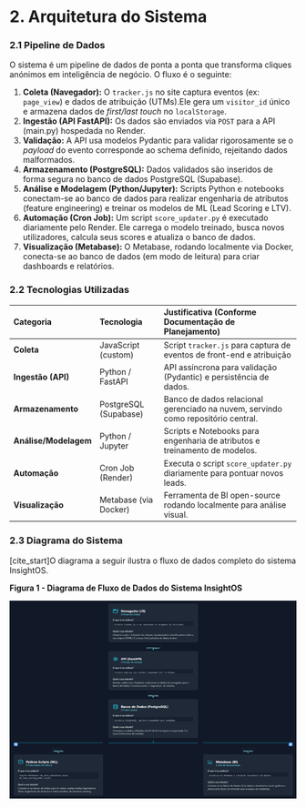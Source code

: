 # 2. Arquitetura do Sistema

### 2.1 Pipeline de Dados
O sistema é um pipeline de dados de ponta a ponta que transforma cliques anónimos em inteligência de negócio. O fluxo é o seguinte:

1.  **Coleta (Navegador):** O `tracker.js` no site captura eventos (ex: `page_view`) e dados de atribuição (UTMs).Ele gera um `visitor_id` único e armazena dados de *first/last touch* no `localStorage`.
2.  **Ingestão (API FastAPI):** Os dados são enviados via `POST` para a API (main.py) hospedada no Render.
3.  **Validação:** A API usa modelos Pydantic para validar rigorosamente se o *payload* do evento corresponde ao schema definido, rejeitando dados malformados.
4.  **Armazenamento (PostgreSQL):** Dados validados são inseridos de forma segura no banco de dados PostgreSQL (Supabase).
5.  **Análise e Modelagem (Python/Jupyter):** Scripts Python e notebooks conectam-se ao banco de dados para realizar engenharia de atributos (feature engineering) e treinar os modelos de ML (Lead Scoring e LTV).
6.  **Automação (Cron Job):** Um script `score_updater.py` é executado diariamente pelo Render. Ele carrega o modelo treinado, busca novos utilizadores, calcula seus scores e atualiza o banco de dados.
7. **Visualização (Metabase):** O Metabase, rodando localmente via Docker, conecta-se ao banco de dados (em modo de leitura) para criar dashboards e relatórios.

### 2.2 Tecnologias Utilizadas

| Categoria | Tecnologia | Justificativa (Conforme Documentação de Planejamento) |
| :--- | :--- | :--- |
| **Coleta** | JavaScript (custom) | Script `tracker.js` para captura de eventos de front-end e atribuição |
| **Ingestão (API)** | Python / FastAPI | API assíncrona para validação (Pydantic) e persistência de dados. |
| **Armazenamento** | PostgreSQL (Supabase) | Banco de dados relacional gerenciado na nuvem, servindo como repositório central. |
| **Análise/Modelagem**| Python / Jupyter |Scripts e Notebooks para engenharia de atributos e treinamento de modelos. |
| **Automação** | Cron Job (Render) | Executa o script `score_updater.py` diariamente para pontuar novos leads. |
| **Visualização** | Metabase (via Docker) | Ferramenta de BI open-source rodando localmente para análise visual. |

### 2.3 Diagrama do Sistema
[cite_start]O diagrama a seguir ilustra o fluxo de dados completo do sistema InsightOS.

**Figura 1 - Diagrama de Fluxo de Dados do Sistema InsightOS**

![Diagrama de Fluxo de Dados do Sistema InsightOS](img/arquitetura_fluxo.png)

 